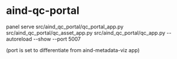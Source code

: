 # aind-qc-portal

panel serve src/aind_qc_portal/qc_portal_app.py src/aind_qc_portal/qc_asset_app.py src/aind_qc_portal/qc_app.py --autoreload --show --port 5007

(port is set to differentiate from aind-metadata-viz app)
